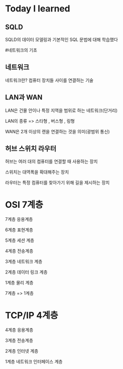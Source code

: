 # Today I learned

## SQLD

SQLD의 데이터 모델링과 기본적인 SQL 문법에 대해 학습했다

#네트워크의 기초 

## 네트워크

네트워크란? 컴퓨터 장치들 사이를 연결하는 기술

## LAN과 WAN

LAN은 건물 안이나 특정 지역을 범위로 하는 네트워크(단거리)

LAN의 종류 => 스타형 , 버스형 , 링형 

WAN은 2개 이상의 랜을 연결하는 것을 의미(광범위 통신)

## 허브 스위치 라우터

허브는 여러 대의 컴퓨터를 연결할 때 사용하는 장치

스위치는 대역폭을 확대해주는 장치

라우터는 특정 컴퓨터를 찾아가기 위해 길을 제시하는 장치


# OSI 7계층 

7계층 응용계층 

6계층 표현계층

5계층 세션 계층

4계층 전송계층

3계층 네트워크 계층

2계층 데이터 링크 계층

1계층 물리 계층

7계층 => 1계층 

# TCP/IP 4계층

4계층 응용계층 

3계층 전송계층

2계층 인터넷 계층

1계층 네트워크 인터페이스 계층










